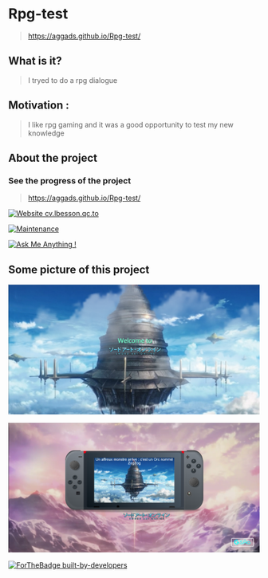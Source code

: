 # Rpg-test

> https://aggads.github.io/Rpg-test/

## What is it?

> I tryed to do a rpg dialogue

## Motivation :
> I like rpg gaming and it was a good opportunity to test my new knowledge


## About the project 

### See the progress of the project

> https://aggads.github.io/Rpg-test/

[![Website cv.lbesson.qc.to](https://img.shields.io/website-up-down-green-red/http/cv.lbesson.qc.to.svg)](https://aggads.github.io/Rpg-test/)


[![Maintenance](https://img.shields.io/badge/Maintained%3F-yes-green.svg)](https://aggads.github.io/Rpg-test/)

[![Ask Me Anything !](https://img.shields.io/badge/Ask%20me-anything-1abc9c.svg)](https://aggads.github.io/Rpg-test/)

## Some picture of this project

![Test Image 1](https://github.com/aggads/Rpg-test/blob/master/img/capture1.png)

![Test Image 2](https://github.com/aggads/Rpg-test/blob/master/img/capture2.png)












[![ForTheBadge built-by-developers](http://ForTheBadge.com/images/badges/built-by-developers.svg)](https://www.linkedin.com/in/samy-aggad-it/)
